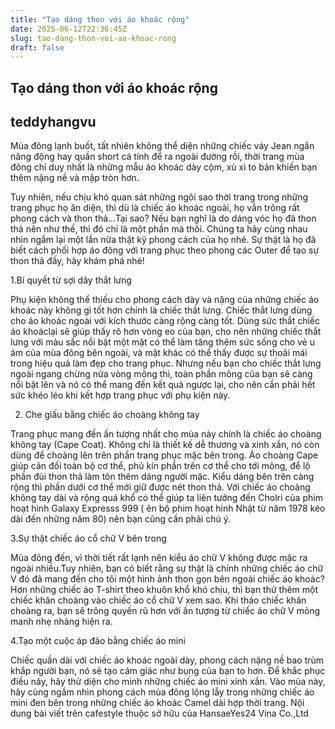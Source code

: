 ```yaml
---
title: "Tạo dáng thon với áo khoác rộng"
date: 2025-06-12T22:36:45Z
slug: tao-dang-thon-voi-ao-khoac-rong
draft: false
---
```


## Tạo dáng thon với áo khoác rộng

## teddyhangvu

Mùa đông lạnh buốt, tất nhiên không thể diện những chiếc váy Jean ngắn năng động hay quần short cá tính để ra ngoài đường rồi, thời trang mùa đông chỉ duy nhất là những mẫu áo khoác dày cộm, xù xì to bản khiến bạn thêm nặng nề và mập tròn hơn.

Tuy nhiên, nếu chịu khó quan sát những ngôi sao thời trang trong những trang phục họ ăn diện, thì dù là chiếc áo khoác ngoài, họ vẫn trông rất phong cách và thon thả…Tại sao? Nếu bạn nghĩ là do dáng vóc họ đã thon thả nên như thế, thì đó chỉ là một phần mà thôi. Chúng ta hãy cùng nhau nhìn ngắm lại một lần nữa thật kỹ phong cách của họ nhé. Sự thật là họ đã biết cách phối hợp áo đông với trang phục theo phong các Outer để tạo sự thon thả đấy, hãy khám phá nhé!

1.Bí quyết từ sợi dây thắt lưng
 
Phụ kiện không thể thiếu cho phong cách dày và nặng của những chiếc áo khoác này không gì tốt hơn chính là chiếc thắt lưng. Chiếc thắt lưng dùng cho áo khoác ngoài với kích thước càng rộng càng tốt. Dùng sức thắt chiếc áo khoáclại sẽ giúp thấy rõ hơn vòng eo của bạn, cho nên những chiếc thắt lưng với màu sắc nổi bật một mặt có thể làm tăng thêm sức sống cho vẻ u ám của mùa đông bên ngoài, và mặt khác có thể thấy được sự thoải mái trong hiệu quả làm đẹp cho trang phục. Nhưng nếu bạn cho chiếc thắt lưng ngoài ngang chừng nửa vòng mông thì, toàn phần mông của bạn sẽ càng nổi bật lên và nó có thể mang đến kết quả ngược lại, cho nên cần phải hết sức khéo léo khi kết hợp trang phục với phụ kiện này.
 

2. Che giấu bằng chiếc áo choàng không tay
 

 

Trang phục mang đến ấn tượng nhất cho mùa này chính là chiếc áo choàng không tay (Cape Coat). Không chỉ là thiết kế dễ thương và xinh xắn, nó còn dùng để choàng lên trên phần trang phục mặc bên trong. Áo choàng Cape giúp cân đối toàn bộ cơ thể, phủ kín phần trên cơ thể cho tới mông, để lộ phần đùi thon thả làm tôn thêm dáng người mặc. Kiểu dáng bên trên càng rộng thì phần dưới cơ thể mới giữ được nét thon thả. Với chiếc áo choàng không tay dài và rộng quá khổ có thể giúp ta liên tưởng đến Cholri của phim hoạt hình Galaxy Expresss 999 ( ên bộ phim hoạt hình Nhật từ năm 1978 kéo dài đến những năm 80) nên bạn cũng cần phải chú ý.
 
3.Sự thật chiếc áo cổ chữ V bên trong
 
Mùa đông đến, vì thời tiết rất lạnh nên kiểu áo chữ V không được mặc ra ngoài nhiều.Tuy nhiên, bạn có biết rằng sự thật là chính những chiếc áo chữ V đó đã mang đến cho tôi một hình ảnh thon gọn bên ngoài chiếc áo khoác? Hơn những chiếc áo T-shirt theo khuôn khổ khó chịu, thì bạn thử thêm một chiếc khăn choàng vào chiếc áo cổ chữ V xem sao. Khi tháo chiếc khăn choàng ra, bạn sẽ trông quyến rũ hơn với ấn tượng từ chiếc áo chữ V mỏng manh nhẹ nhàng hiện ra.
 
4.Tạo một cuộc áp đảo bằng chiếc áo mini
 
Chiếc quần dài với chiếc áo khoác ngoài dày, phong cách nặng nề bao trùm khắp người bạn, nó sẽ tạo cảm giác như bụng của bạn to hơn. Để khắc phục điều nãy, hãy thử diện cho mình những chiếc áo mini xinh xắn. Vào mùa này, hãy cùng ngắm nhìn phong cách mùa đông lộng lẫy trong những chiếc áo mini đen bên trong những chiếc áo khoác Camel dài hợp thời trang.
 Nội dung bài viết trên cafestyle thuộc sở hữu của HansaeYes24 Vina Co.,Ltd
